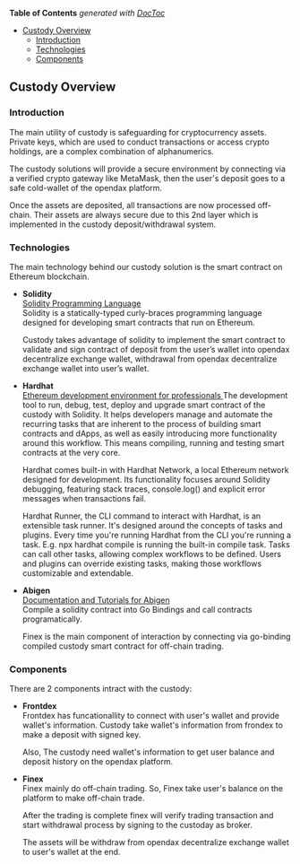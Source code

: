<!-- START doctoc generated TOC please keep comment here to allow auto update -->
<!-- DON'T EDIT THIS SECTION, INSTEAD RE-RUN doctoc TO UPDATE -->

**Table of Contents** _generated with [DocToc](https://github.com/thlorenz/doctoc)_

- [Custody Overview](#custody-overview)
  - [Introduction](#introduction)
  - [Technologies](#technologies)
  - [Components](#components)

<!-- END doctoc generated TOC please keep comment here to allow auto update -->

## Custody Overview

### Introduction

The main utility of custody is safeguarding for cryptocurrency assets. Private keys, which are used to conduct transactions or access crypto holdings, are a complex combination of alphanumerics.

The custody solutions will provide a secure environment by connecting via a verified crypto gateway like MetaMask, then the user's deposit goes to a safe cold-wallet of the opendax platform.

Once the assets are deposited, all transactions are now processed off-chain. Their assets are always secure due to this 2nd layer which is implemented in the custody deposit/withdrawal system.

### Technologies

The main technology behind our custody solution is the smart contract on Ethereum blockchain.

- **Solidity**  
  [Solidity Programming Language](https://soliditylang.org/)  
  Solidity is a statically-typed curly-braces programming language designed for developing smart contracts that run on Ethereum.

  Custody takes advantage of solidity to implement the smart contract to validate and sign contract of deposit from the user’s wallet into opendax decentralize exchange wallet, withdrawal from opendax decentralize exchange wallet into user’s wallet.

- **Hardhat**  
  [Ethereum development environment for professionals ](https://hardhat.org/)
  The development tool to run, debug, test, deploy and upgrade smart contract of the custody with Solidity. It helps developers manage and automate the recurring tasks that are inherent to the process of building smart contracts and dApps, as well as easily introducing more functionality around this workflow. This means compiling, running and testing smart contracts at the very core.

  Hardhat comes built-in with Hardhat Network, a local Ethereum network designed for development. Its functionality focuses around Solidity debugging, featuring stack traces, console.log() and explicit error messages when transactions fail.

  Hardhat Runner, the CLI command to interact with Hardhat, is an extensible task runner. It's designed around the concepts of tasks and plugins. Every time you're running Hardhat from the CLI you're running a task. E.g. npx hardhat compile is running the built-in compile task. Tasks can call other tasks, allowing complex workflows to be defined. Users and plugins can override existing tasks, making those workflows customizable and extendable.

- **Abigen**  
  [Documentation and Tutorials for Abigen](https://docs.avax.network/build/tools/abigen/)  
  Compile a solidity contract into Go Bindings and call contracts programatically.

  Finex is the main component of interaction by connecting via go-binding compiled custody smart contract for off-chain trading.

### Components

There are 2 components intract with the custody:

- **Frontdex**  
  Frontdex has funcationallity to connect with user's wallet and provide wallet's information.
  Custody take wallet's information from frondex to make a deposit with signed key.

  Also, The custody need wallet's information to get user balance and deposit history on the opendax platform.

- **Finex**  
  Finex mainly do off-chain trading. So, Finex take user's balance on the platform to make off-chain trade.

  After the trading is complete finex will verify trading transaction and start withdrawal process by signing to the custoday as broker.

  The assets will be withdraw from opendax decentralize exchange wallet to user's wallet at the end.
